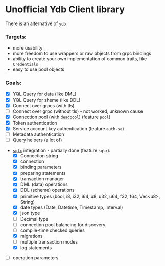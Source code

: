 # Unofficial Ydb Client library

There is an alternative of [`ydb`]

[`ydb`]: https://crates.io/crates/ydb
### Targets:

- more usability
- more freedom to use wrappers or raw objects from grpc bindings
- ability to create your own implementation of common traits, like `Credentials`
- easy to use pool objects

### Goals:

- [x] YQL Query for data (like DML)
- [x] YQL Query for sheme (like DDL)
- [x] Connect over grpcs (with tls)
- [ ] Connect over grpc (without tls) - not worked, unknown cause
- [x] Connection pool (with [`deadpool`]) (feature `pool`)
- [x] Token authentication
- [x] Service account key authentication (feature `auth-sa`)
- [ ] Metadata authentication
- [ ] Query helpers (a lot of)
- [`sqlx`] integration - partially done (feature `sqlx`):
    - [x] Connection string 
    - [x] connection 
    - [x] binding parameters
    - [x] preparing statements
    - [x] transaction manager
    - [x] DML (data) operations
    - [x] DDL (scheme) operations
    - [x] primitive types (bool, i8, i32, i64, u8, u32, u64, f32, f64, Vec\<u8\>, String)
    - [x] date types (Date, Datetime, Timestamp, Interval)
    - [x] json type
    - [ ] Decimal type
    - [ ] connection pool balancing for discovery
    - [ ] compile-time checked queries
    - [x] migrations
    - [ ] multiple transaction modes
    - [x] log statements
- [ ] operation parameters

[`deadpool`]: https://crates.io/crates/deadpool
[`sqlx`]: https://crates.io/crates/sqlx
